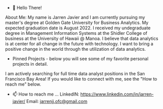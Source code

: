 - 👋 Hello There!

About Me:
My name is Jarren Javier and I am currently pursuing my master's degree at Golden Gate University for Business Analytics. My expected graduation date is August 2022. I received my undegraduate degree in Management Information Systems at the Shidler College of business at the University of Hawaii @ Manoa. I believe that data  analytics is at center for all change in the future with technology. I want to bring a positive change in the world through the utilization of data analytics. 

- Pinned Projects - below you will see some of my favorite personal projects in detail.

I am actively searching for full time data analyst positions in the San Francisco Bay Area! If you would like to connect with me, see the "How to reach me" below.


- 📫 How to reach me ...
LinkedIN: https://www.linkedin.com/in/jarren-javier/
Email: jarrenjj.ofc@gmail.com

